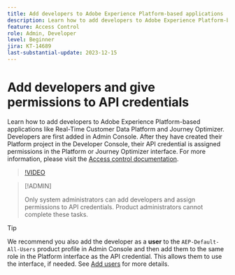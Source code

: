 ```yaml
---
title: Add developers to Adobe Experience Platform-based applications
description: Learn how to add developers to Adobe Experience Platform-based applications and give permissions to API credentials
feature: Access Control
role: Admin, Developer
level: Beginner
jira: KT-14689
last-substantial-update: 2023-12-15
---
```

# Add developers and give permissions to API credentials

Learn how to add developers to Adobe Experience Platform-based applications like Real-Time Customer Data Platform and Journey Optimizer. Developers are first added in Admin Console. After they have created their Platform project in the Developer Console, their API credential is assigned permissions in the Platform or Journey Optimizer interface. For more information, please visit the [Access control documentation](https://experienceleague.adobe.com/docs/experience-platform/access-control/home.html).

>[!VIDEO](https://video.tv.adobe.com/v/336081?learn=on)

>[!ADMIN]
>
>Only system administrators can add developers and assign permissions to API credentials. Product administrators cannot complete these tasks.

>[!TIP]
>
>We recommend you also add the developer as a **user** to the `AEP-Default-All-Users` product profile in Admin Console and then add them to the same role in the Platform interface as the API credential. This allows them to use the interface, if needed. See [Add users](add-users.md) for more details.

